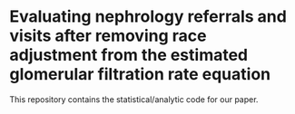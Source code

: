 # Evaluating nephrology referrals and visits after removing race adjustment from the estimated glomerular filtration rate equation
This repository contains the statistical/analytic code for our paper.
